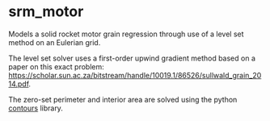 # srm_motor
Models a solid rocket motor grain regression through use of a level set method on an Eulerian grid. 

The level set solver uses a first-order upwind gradient method based on a paper on this exact problem: https://scholar.sun.ac.za/bitstream/handle/10019.1/86526/sullwald_grain_2014.pdf.

The zero-set perimeter and interior area are solved using the python [contours](https://pypi.org/project/contours/) library.
